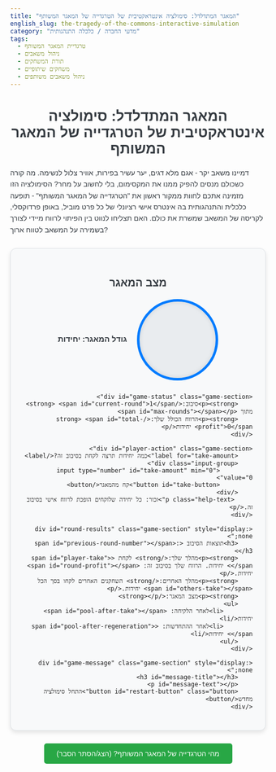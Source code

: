 ```yaml
---
title: "המאגר המתדלדל: סימולציה אינטראקטיבית של הטרגדייה של המאגר המשותף"
english_slug: the-tragedy-of-the-commons-interactive-simulation
category: "מדעי החברה / כלכלה התנהגותית"
tags:
  - טרגדיית המאגר המשותף
  - ניהול משאבים
  - תורת המשחקים
  - משחקים שיתופיים
  - ניהול משאבים משותפים
---
```

<h1>המאגר המתדלדל: סימולציה אינטראקטיבית של הטרגדייה של המאגר המשותף</h1>

דמיינו משאב יקר - אגם מלא דגים, יער עשיר בפירות, אוויר צלול לנשימה. מה קורה כשכולם מנסים להפיק ממנו את המקסימום, בלי לחשוב על מחר? הסימולציה הזו מזמינה אתכם לחוות ממקור ראשון את "הטרגדייה של המאגר המשותף" - תופעה כלכלית והתנהגותית בה אינטרס אישי רציונלי של כל פרט מוביל, באופן פרדוקסלי, לקריסה של המשאב שמשרת את כולם. האם תצליחו לנווט בין הפיתוי לרווח מיידי לצורך בשמירה על המשאב לטווח ארוך?

<div id="simulation-app">
    <h2>מצב המאגר</h2>
    <div class="pool-container">
        <div id="visual-pool">
            <div id="pool-fill"></div>
        </div>
        <div class="pool-status-text">
             <p><strong>גודל המאגר:</strong> <span id="pool-size"></span> יחידות</p>
        </div>
    </div>


    <div id="game-status" class="game-section">
        <p><strong>סיבוב:</strong> <span id="current-round">1</span> מתוך <span id="max-rounds"></span></p>
        <p><strong>הרווח הכולל שלך:</strong> <span id="total-profit">0</span> יחידות</p>
    </div>

    <div id="player-action" class="game-section">
        <label for="take-amount">כמה יחידות תרצה לקחת בסיבוב זה?</label>
        <div class="input-group">
             <input type="number" id="take-amount" min="0" value="0">
             <button id="take-button">קח מהמאגר</button>
        </div>
         <p class="help-text">זכור: כל יחידה שלוקחים הופכת לרווח אישי בסיבוב זה.</p>
    </div>

    <div id="round-results" class="game-section" style="display: none;">
        <h3>תוצאות הסיבוב <span id="previous-round-number"></span>:</h3>
        <p><strong>מהלך שלך:</strong> לקחת <span id="player-take"></span> יחידות. הרווח שלך בסיבוב זה: <span id="round-profit"></span> יחידות.</p>
        <p><strong>מהלך האחרים:</strong> השחקנים האחרים לקחו בסך הכל <span id="others-take"></span> יחידות.</p>
        <p><strong>מצב המאגר:</strong></p>
        <ul>
            <li>לאחר הלקיחה: <span id="pool-after-take"></span> יחידות</li>
            <li>לאחר ההתחדשות: <span id="pool-after-regeneration"></span> יחידות</li>
        </ul>
    </div>

    <div id="game-message" class="game-section" style="display: none;">
        <h3 id="message-title"></h3>
        <p id="message-text"></p>
        <button id="restart-button" class="button">התחל סימולציה מחדש</button>
    </div>
</div>

<style>
    :root {
        --primary-color: #007bff;
        --secondary-color: #28a745;
        --warning-color: #ffc107;
        --danger-color: #dc3545;
        --info-color: #17a2b8;
        --bg-light: #f8f9fa;
        --text-dark: #343a40;
        --border-color: #dee2e6;
        --font-family: 'Arial', sans-serif;
    }

    #simulation-app {
        direction: rtl;
        text-align: right;
        font-family: var(--font-family);
        border: 1px solid var(--border-color);
        padding: 25px;
        margin: 25px auto;
        background-color: var(--bg-light);
        border-radius: 12px;
        max-width: 700px;
        box-shadow: 0 4px 8px rgba(0, 0, 0, 0.1);
        overflow: hidden; /* For visual effects */
        position: relative;
    }

    #simulation-app h1, #simulation-app h2, #simulation-app h3 {
        text-align: center;
        color: var(--text-dark);
        margin-bottom: 20px;
    }
     h1 { /* Specific style for the main h1 outside the app */
        text-align: center;
        font-family: var(--font-family);
        color: var(--text-dark);
        margin-bottom: 20px;
     }
     p {
         font-family: var(--font-family);
         color: var(--text-dark);
         line-height: 1.6;
     }


    .game-section {
        margin-bottom: 20px;
        padding: 15px;
        border: 1px solid var(--border-color);
        border-radius: 8px;
        background-color: #fff;
        box-shadow: 0 2px 4px rgba(0,0,0,0.05);
    }

    #game-status p, #round-results p, #round-results ul, #game-message p {
        margin: 8px 0;
    }
     #round-results ul {
         list-style: none;
         padding: 0;
         margin-top: 10px;
     }
      #round-results ul li {
          margin-bottom: 5px;
      }


    #player-action .input-group {
        display: flex;
        align-items: center;
        gap: 10px; /* Space between input and button */
    }

    #player-action input[type="number"] {
        padding: 10px;
        border: 1px solid var(--border-color);
        border-radius: 5px;
        width: 100px;
        font-size: 1em;
        text-align: center;
        flex-shrink: 0; /* Prevent shrinking */
    }
    #player-action label {
        display: block;
        margin-bottom: 10px;
        font-weight: bold;
    }

    .button {
        padding: 10px 20px;
        background-color: var(--primary-color);
        color: white;
        border: none;
        border-radius: 5px;
        cursor: pointer;
        font-size: 1em;
        transition: background-color 0.2s ease;
        flex-grow: 1; /* Allow button to grow */
        text-align: center;
    }
     .button:hover {
        background-color: #0056b3;
    }
     #restart-button {
        display: block; /* Center the button */
        margin: 20px auto 0 auto;
        background-color: var(--secondary-color);
     }
      #restart-button:hover {
        background-color: #218838;
      }


    #game-message {
        text-align: center;
        border-color: var(--danger-color);
        background-color: #ffe3e6; /* Light red background */
    }
     #game-message h3 {
        color: var(--danger-color);
        margin-top: 0;
     }
    #game-message.win {
        border-color: var(--secondary-color);
        background-color: #d4edda; /* Light green background */
    }
     #game-message.win h3 {
         color: var(--secondary-color);
     }
      #game-message.info {
        border-color: var(--info-color);
        background-color: #d9edf7; /* Light blue background */
      }
      #game-message.info h3 {
         color: var(--info-color);
      }

     .help-text {
         font-size: 0.9em;
         color: #6c757d;
         margin-top: 8px;
     }

    /* Visual Pool Styles */
    .pool-container {
        display: flex;
        align-items: center;
        justify-content: center;
        margin-bottom: 25px;
        gap: 20px;
        flex-wrap: wrap; /* Allow wrapping on smaller screens */
    }

    #visual-pool {
        width: 150px;
        height: 150px;
        border: 5px solid var(--primary-color);
        border-radius: 50%; /* Make it a circle */
        position: relative;
        overflow: hidden; /* Hide overflow of fill */
        background-color: #e9ecef; /* Empty state background */
        box-shadow: inset 0 0 10px rgba(0,0,0,0.1);
        flex-shrink: 0; /* Prevent shrinking */
    }

    #pool-fill {
        position: absolute;
        bottom: 0;
        left: 0;
        width: 100%;
        height: 0%; /* Starts empty */
        background-color: var(--info-color); /* Water color */
        transition: height 0.5s ease-out, background-color 0.5s ease-out; /* Animate size and color */
    }

    .pool-status-text {
        text-align: center;
        font-size: 1.1em;
        font-weight: bold;
    }

    /* Animation for pool updates */
     .pool-taking {
        background-color: var(--danger-color) !important; /* Flash red when taking */
     }
      .pool-regenerating {
        background-color: var(--secondary-color) !important; /* Flash green when regenerating */
      }

    /* Explanation Section */
    #toggle-explanation {
        display: block; /* Make it block to center */
        margin: 20px auto; /* Center the button */
        padding: 12px 25px;
        background-color: var(--secondary-color);
        color: white;
        border: none;
        border-radius: 5px;
        cursor: pointer;
        font-size: 1em;
        transition: background-color 0.2s ease;
    }
    #toggle-explanation:hover {
        background-color: #218838;
    }

    #explanation {
        margin-top: 20px;
        padding: 25px;
        border: 1px solid var(--border-color);
        border-radius: 8px;
        background-color: var(--bg-light);
        display: none; /* Start hidden */
        box-shadow: 0 2px 4px rgba(0,0,0,0.05);
    }
    #explanation h2 {
        margin-top: 0;
    }
    #explanation h3 {
        color: var(--text-dark);
        margin-top: 15px;
        margin-bottom: 8px;
        border-bottom: 1px dashed var(--border-color);
        padding-bottom: 4px;
    }
    #explanation p {
        margin-bottom: 15px;
        line-height: 1.7;
    }
     #explanation ul {
         margin-bottom: 15px;
         padding-right: 20px;
     }
      #explanation ul li {
          margin-bottom: 8px;
      }


</style>

<button id="toggle-explanation">מהי הטרגדייה של המאגר המשותף? (הצג/הסתר הסבר)</button>

<div id="explanation">
    <h2>על הטרגדייה של המאגר המשותף</h2>

    <h3>מהי טרגדיית המאגר המשותף?</h3>
    <p>טרגדיית המאגר המשותף מתארת מצב שכיח ומאתגר: קבוצה של פרטים, שכל אחד מהם פועל באופן "הגיוני" ורציונלי כדי להשיג את מירב התועלת לעצמו, מובילה בסופו של דבר לקריסה או לדלדול קיצוני של משאב משותף, למרות שהדבר פוגע אנושות באינטרס הקולקטיבי של כולם בטווח הארוך. הבעיה נעוצה בכך שהתועלת מניצול נוסף של המשאב נצברת כולה לפרט שמנצל אותו, בעוד שהעלות (הדלדול של המשאב) מתפזרת על כלל המשתמשים במאגר.</p>

    <h3>הרעיון של גארט הרדין (Garrett Hardin)</h3>
    <p>את הרעיון הפך לפופולרי הביולוג גארט הרדין במאמרו המשפיע משנת 1968. הוא השתמש במשל פשוט אך עוצמתי: שטח מרעה פתוח לרווחה המשמש מספר רועים. כל רועה רוצה להגדיל את רווחיו, ולכן יש לו תמריץ להוסיף עוד כבשים לעדרו, גם אם זה על חשבון שחיקת המרעה. מכיוון שכל רועה חושב כך, המרעה נשחק במהירות עד שהוא נהרס לחלוטין - מצב גרוע בהרבה מזה שהיה יכול להתקיים לו היו כולם מגבילים את עצמם.</p>

    <h3>דוגמאות קלאסיות ועכשוויות מהחיים</h3>
    <p>עקרון הטרגדייה אינו מוגבל רק לשטחי מרעה. הוא מסביר בעיות רבות שאנו רואים בעולם:</p>
    <ul>
        <li><strong>דייג יתר:</strong> אגם או ים פתוח לדייגים רבים מוביל לדלדול דרסטי של אוכלוסיית הדגים, כי לכל דייג משתלם לדוג כמה שיותר מהר לפני שהאחרים יקחו.</li>
        <li><strong>זיהום אוויר ומים:</strong> מפעלים ואנשים מזהמים כי עלות הטיפול בזיהום גבוהה עבורם, וה"עלות" של האוויר או המים המזוהמים מתפזרת על כלל האוכלוסייה.</li>
        <li><strong>שימוש בכבישים:</strong> עומסי תנועה נוצרים כי לכל נהג יש תמריץ להשתמש ברכב פרטי, גם כשהצפיפות פוגעת בכולם.</li>
        <li><strong>שימוש במשאבי מים:</strong> שאיבת יתר מבארות או אגמים משותפים מובילה לירידת מפלסים או התייבשות.</li>
        <li><strong>הצפת מידע ותשומת לב:</strong> בעידן האינטרנט, "המרחב הציבורי" של תשומת הלב מוצף בתוכן זול וקליקבייטים, כי לכל יצרן תוכן יש תמריץ למשוך תשומת לב מיידית על חשבון איכות כללית.</li>
    </ul>

    <h3>המתח בין הפרט לקולקטיב</h3>
    <p>הסימולציה מדגימה את הדילמה המרכזית: בטווח הקצר, לקיחה מרובה מהמאגר משתלמת לך באופן אישי. אבל אם גם ה"שחקנים" האחרים (שמייצגים פה את שאר המשתמשים במשאב) יפעלו באותה לוגיקה של מקסום רווח אישי מיידי, המאגר יתכלה מהר וכולם יפסידו בסופו של דבר. זו התנגשות בין האינטרס הרציונלי של הפרט לרווחה הקולקטיבית ארוכת הטווח.</p>

    <h3>פתרונות אפשריים לטרגדייה</h3>
    <p>גארט הרדין הציע במקור בעיקר פתרונות של רגולציה ממשלתית (חוקים, מיסים, מכסות) או הפרטה (חלוקת המשאב לבעלות פרטית). אולם מחקרה פורץ הדרך של פרופ' אלינור אוסטרום (Elinor Ostrom), כלת פרס נובל לכלכלה, הראה שקהילות רבות ברחבי העולם הצליחו לנהל בהצלחה משאבים משותפים (כמו יערות, מערכות השקיה, שטחי מרעה) באמצעות מוסדות וכללים שהן עצמן פיתחו. פתרונות אלו כוללים, בין השאר: הגדרת גבולות ברורים למשאב ולמשתמשים; כללי שימוש המותאמים למשאב המקומי; השתתפות המשתמשים בקביעת הכללים; ניטור יעיל; סנקציות הדרגתיות; ומנגנונים לפתרון סכסוכים. הסימולציה שלפניכם היא גרסה פשוטה ביותר של הבעיה. חשבו: אילו "כללים" הייתם מוסיפים לסימולציה כדי שהמאגר ישרוד לאורך זמן?</p>
</div>

<script>
    const simulationApp = document.getElementById('simulation-app');
    const currentRoundSpan = document.getElementById('current-round');
    const maxRoundsSpan = document.getElementById('max-rounds');
    const poolSizeSpan = document.getElementById('pool-size');
    const totalProfitSpan = document.getElementById('total-profit');
    const takeAmountInput = document.getElementById('take-amount');
    const takeButton = document.getElementById('take-button');
    const roundResultsDiv = document.getElementById('round-results');
    const previousRoundNumberSpan = document.getElementById('previous-round-number');
    const playerTakeSpan = document.getElementById('player-take');
    const roundProfitSpan = document במאי הקריאייטיב ומפתח התוכן החינוכי הגיש את התוכן המשודרג.
```js
    const othersTakeSpan = document.getElementById('others-take');
    const poolAfterTakeSpan = document.getElementById('pool-after-take');
    const poolAfterRegenerationSpan = document.getElementById('pool-after-regeneration');
    const gameMessageDiv = document.getElementById('game-message');
    const messageTitle = document.getElementById('message-title');
    const messageText = document.getElementById('message-text');
    const restartButton = document.getElementById('restart-button');
    const toggleExplanationButton = document.getElementById('toggle-explanation');
    const explanationDiv = document.getElementById('explanation');
    const visualPoolFill = document.getElementById('pool-fill');
    const visualPoolContainer = document.getElementById('visual-pool');


    // Game Parameters
    const initialPoolSize = 100;
    const maxPoolSize = 200; // Increased max pool size for visual effect potential
    const regenerationRate = 0.2; // Higher regeneration rate to make conservation more impactful
    const minPoolSizeForCollapse = 5; // Slightly lower collapse threshold
    const numComputerPlayers = 3; // Explicitly computer players count
    const maxRounds = 25; // Increased max rounds for longer game

    // Game State
    let currentPoolSize = initialPoolSize;
    let currentRound = 1;
    let totalProfit = 0;
    let gameEnded = false;

    // Computer Player Strategy (More reactive: take more when pool is full, less when low)
    function getComputerTakeAmount() {
        const aggressiveFactor = 0.1; // How much they try to take based on current pool
        const baseTake = 5; // Minimum they might try to take

        // Scale take amount based on current pool size, relative to maxPoolSize
        let desiredTake = Math.round((currentPoolSize / maxPoolSize) * (initialPoolSize * aggressiveFactor) + baseTake);

        // Add some random variation
        desiredTake = Math.max(1, desiredTake + Math.floor(Math.random() * 7) - 3); // Ensure minimum 1

        return Math.min(desiredTake, Math.floor(currentPoolSize / numComputerPlayers)); // Cannot take more than is available per player
    }

    function updateVisualPool() {
        const fillPercentage = (currentPoolSize / maxPoolSize) * 100;
        visualPoolFill.style.height = `${Math.max(0, Math.min(100, fillPercentage))}%`; // Clamp between 0% and 100%

        // Change color based on pool level
        if (fillPercentage > 75) {
            visualPoolFill.style.backgroundColor = var('secondary-color', '#28a745'); // Green
        } else if (fillPercentage > 30) {
             visualPoolFill.style.backgroundColor = var('info-color', '#17a2b8'); // Blue
        } else if (fillPercentage > minPoolSizeForCollapse / maxPoolSize * 100) {
             visualPoolFill.style.backgroundColor = var('warning-color', '#ffc107'); // Yellow/Orange
        }
        else {
             visualPoolFill.style.backgroundColor = var('danger-color', '#dc3545'); // Red
        }
    }
     function var(name, fallback) {
         const style = getComputedStyle(document.documentElement);
         return style.getPropertyValue(`--${name}`) || fallback;
     }


    function updateUI() {
        currentRoundSpan.textContent = currentRound;
        maxRoundsSpan.textContent = maxRounds;
        poolSizeSpan.textContent = Math.max(0, Math.round(currentPoolSize));
        totalProfitSpan.textContent = Math.round(totalProfit);
        takeAmountInput.max = Math.floor(Math.max(0, currentPoolSize)); // Cannot take more than available
        takeAmountInput.value = Math.min(parseInt(takeAmountInput.value, 10) || 0, takeAmountInput.max); // Adjust input value and handle invalid input

        updateVisualPool();


        if (gameEnded) {
            takeButton.disabled = true;
            takeAmountInput.disabled = true;
            restartButton.style.display = 'block';
            roundResultsDiv.style.display = 'none'; // Hide previous results on game end
        } else {
            takeButton.disabled = false;
            takeAmountInput.disabled = false;
            restartButton.style.display = 'none';
            gameMessageDiv.style.display = 'none'; // Hide game message during play
        }

        // Reset result display or keep it for review? Let's hide it initially for the *next* round
        if (!gameEnded && currentRound > 1) {
             // Keep results visible after a round, but hide message
             roundResultsDiv.style.display = 'block';
        } else {
             roundResultsDiv.style.display = 'none';
        }

    }

    function endGame(messageTitleText, messageBodyHTML, type = 'info') {
        gameEnded = true;
        messageTitle.textContent = messageTitleText;
        messageText.innerHTML = messageBodyHTML + `<br><br>סיימת את הסימולציה עם רווח כולל של <strong style="color:${type === 'win' ? var('secondary-color') : var('text-dark')}">${Math.round(totalProfit)}</strong> יחידות.`;
        gameMessageDiv.className = 'game-section'; // Reset classes
        gameMessageDiv.classList.add(type);
        gameMessageDiv.style.display = 'block';
        updateUI(); // Update UI to disable inputs and show restart
        takeButton.disabled = true;
        takeAmountInput.disabled = true;
         takeAmountInput.value = 0; // Reset input value display
    }

    function nextRound(playerTake) {
        if (gameEnded) return;

        const roundNumber = currentRound; // Store current round for results display

        // --- Actions Phase ---
        const playerActualTake = Math.min(playerTake, Math.floor(currentPoolSize));
        let roundProfit = playerActualTake;
        totalProfit += roundProfit;
        currentPoolSize -= playerActualTake;

        let othersTotalTake = 0;
        for (let i = 0; i < numComputerPlayers; i++) {
            const computerTake = Math.min(getComputerTakeAmount(), Math.floor(currentPoolSize));
            othersTotalTake += computerTake;
            currentPoolSize -= computerTake;
        }

        const poolAfterTake = Math.max(0, currentPoolSize);

         // --- Regeneration Phase ---
        let poolAfterRegeneration = Math.min(maxPoolSize, poolAfterTake * (1 + regenerationRate));

        // Display round results
        previousRoundNumberSpan.textContent = roundNumber;
        playerTakeSpan.textContent = playerActualTake;
        roundProfitSpan.textContent = roundProfit;
        othersTakeSpan.textContent = othersTotalTake;
        poolAfterTakeSpan.textContent = Math.round(poolAfterTake);
        poolAfterRegenerationSpan.textContent = Math.round(poolAfterRegeneration);
        roundResultsDiv.style.display = 'block'; // Show results for the round just finished

        currentPoolSize = poolAfterRegeneration;
        currentRound++;

        // Animate pool changes (simplified animation by just updating the fill, CSS transitions handle the rest)
        updateVisualPool(); // Update visual pool immediately after changes

        // Check for game end conditions
        if (currentPoolSize < minPoolSizeForCollapse) {
            endGame(
                'המאגר קרס!',
                `אוי לא! גודל המאגר ירד מתחת לסף ההתמוטטות (${minPoolSizeForCollapse} יחידות). הוא אינו יכול עוד להתחדש בצורה מספקת.`,
                'danger'
            );
        } else if (currentRound > maxRounds) {
             endGame(
                 'המשחק הסתיים - המאגר שרד!',
                 `ברכות! סיימתם בהצלחה ${maxRounds} סיבובים. המאגר עדיין קיים (בגודל של ${Math.round(currentPoolSize)} יחידות).`,
                 'win'
             );
        } else {
            // Prepare UI for next round
            takeAmountInput.value = 0; // Reset input for next round
            updateUI(); // Update round number, pool size for *next* round
        }
    }

    function startGame() {
        currentPoolSize = initialPoolSize;
        currentRound = 1;
        totalProfit = 0;
        gameEnded = false;
        roundResultsDiv.style.display = 'none';
        gameMessageDiv.style.display = 'none';
        takeAmountInput.value = 0;
        updateUI();
    }

    // Event Listeners
    takeButton.addEventListener('click', () => {
        if (gameEnded) return;
        const takeAmount = parseInt(takeAmountInput.value, 10);

        if (isNaN(takeAmount) || takeAmount < 0) {
             // Gentle feedback instead of alert
            takeAmountInput.value = 0;
            takeAmountInput.style.borderColor = var('warning-color');
            setTimeout(() => { takeAmountInput.style.borderColor = var('border-color'); }, 1000);
            return;
        }
         if (takeAmount > Math.floor(currentPoolSize)) {
            // Gentle feedback
            takeAmountInput.value = Math.floor(currentPoolSize);
            takeAmountInput.style.borderColor = var('danger-color');
             setTimeout(() => { takeAmountInput.style.borderColor = var('border-color'); }, 1000);
            return;
        }
        nextRound(takeAmount);
    });

    restartButton.addEventListener('click', startGame);

    toggleExplanationButton.addEventListener('click', () => {
        const isHidden = explanationDiv.style.display === 'none' || explanationDiv.style.display === '';
        explanationDiv.style.display = isHidden ? 'block' : 'none';
        toggleExplanationButton.textContent = isHidden ? 'הסתר הסבר על הטרגדייה של המאגר המשותף' : 'מהי הטרגדייה של המאגר המשותף? (הצג/הסתר הסבר)';
    });

    // Initialize the game
    startGame();

</script>
```